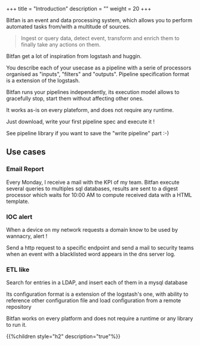 +++
title = "Introduction"
description = ""
weight = 20
+++

Bitfan is an event and data processing system, which allows you to perform automated tasks from/with a multitude of sources.

> Ingest or query data, detect event, transform and enrich them to finally take any actions on them.

Bitfan get a lot of inspiration from logstash and huggin.

You describe each of your usecase as a pipeline with a serie of processors organised as "inputs", "filters" and "outputs".
Pipeline specification format is a extension of the logstash.


Bitfan runs your pipelines independently, its execution model allows to gracefully stop, start them without affecting other ones.

It works as-is on every plateform, and does not require any runtime. 

Just download, write your first pipeline spec and execute it !

See pipeline library if you want to save the "write pipeline" part :-)

## Use cases

### Email Report
Every Monday, I receive a mail with the KPI of my team.
Bitfan execute several queries to multiples sql databases, results are sent to a digest processor which waits for 10:00 AM to compute received data with a HTML template.

### IOC alert
When a device on my network requests a domain know to be used by wannacry, alert !

Send a http request to a specific endpoint and send a mail to security teams when an event with a blacklisted word appears in the dns server log.

### ETL like
Search for entries in a LDAP, and insert each of them in a mysql database



Its configuration format is a extension of the logstash's one, with ability to reference other configuration file and load configuration from a remote repository



Bitfan works on every platform and does not require a runtime or any library to run it.




{{%children style="h2" description="true"%}}